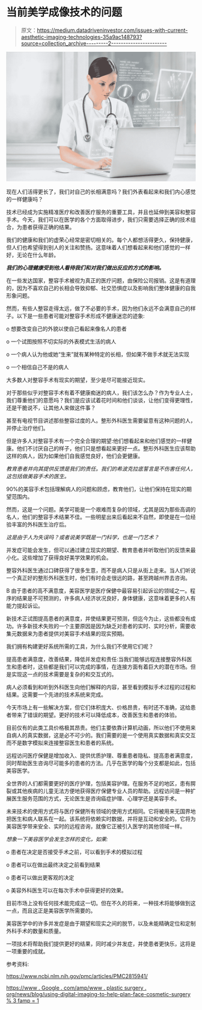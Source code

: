# 当前美学成像技术的问题

> 原文：<https://medium.datadriveninvestor.com/issues-with-current-aesthetic-imaging-technologies-35a9ac148793?source=collection_archive---------2----------------------->

![](img/2441e60a95a91090628bece7a5df583a.png)

现在人们活得更长了，我们对自己的长相满意吗？我们外表看起来和我们内心感觉的一样健康吗？

技术已经成为实施精准医疗和改善医疗服务的重要工具，并且也延伸到美容和整容手术。今天，我们可以在医学的各个方面取得进步，我们只需要选择正确的技术组合，为患者获得正确的结果。

我们的健康和我们的虚荣心经常是密切相关的。每个人都想活得更久，保持健康，但人们也希望得到别人的关注和赞扬。这意味着人们想看起来和他们感觉的一样好，无论在什么年龄。

***我们的心理健康受到他人看待我们和对我们做出反应的方式的影响。***

在一些发达国家，整容手术被视为真正的医疗问题，由保险公司报销。这是有道理的，因为不喜欢自己的长相会导致抑郁、社交恐惧症以及影响我们整体健康的自我形象问题。

然而，有些人整容走得太远，做了不必要的手术，因为他们永远不会满意自己的样子。以下是一些患者可能对整容手术形成不健康迷恋的迹象:

o 想要改变自己的外貌以使自己看起来像名人的患者

o 一个试图按照不切实际的外表模式生活的病人

o 一个病人认为他或她“生来”就有某种特定的长相，但如果不做手术就无法实现

o 一个相信自己不是的病人

大多数人对整容手术有现实的期望，至少是尽可能接近现实。

对于那些似乎对整容手术有着不健康痴迷的病人，我们该怎么办？作为专业人士，我们尊重他们的意愿吗？我们是应该试着花时间和他们谈谈，让他们变得更理性，还是干脆说不，让其他人来做这件事？

甚至有电视节目讲述那些整容过度的人。整形外科医生需要留意有这种问题的人，并停止治疗他们。

但是许多人对整容手术有一个完全合理的期望:他们想看起来和他们感觉的一样健康。他们不讨厌自己的样子，他们只是想看起来更好一点。整形外科医生应该帮助这样的病人，因为如果他们自我感觉良好，他们会更健康。

*教育患者并向其提供反馈是我们的责任。我们的希波克拉底誓言是不伤害任何人，这包括做美容手术的医生。*

90%的美容手术包括理解病人的问题和顾虑，教育他们，让他们保持在现实的期望范围内。

然而，这是一个问题。美学可能是一个艰难而复杂的领域，尤其是因为那些高调的名人，他们的整容手术结果不佳。一些明星出来后看起来不自然，即使是在一位经验丰富的外科医生治疗后。

*这是由于人为失误吗？或者说美学既是一门科学，也是一门艺术？*

并发症可能会发生，但可以通过建立现实的期望、教育患者并听取他们的反馈来最小化。这些增加了获得良好美学效果的机会。

整容外科医生通过口碑获得了很多生意，而不是病人只是从街上走来。当人们听说一个真正好的整形外科医生时，他们有时会走很远的路，甚至跨越州界去咨询。

B 由于患者的高不满意度，美容医学是医疗保健中最容易引起诉讼的领域之一。程序的结果是不可预测的，许多病人经济状况良好，身体健康，这意味着更多的人有能力提起诉讼。

新技术正试图提高患者的满意度，并使结果更可预测，但迄今为止，这些都没有成功。许多新技术失败的一个主要原因是因为缺乏对患者的实时、实时分析，需要收集元数据来为患者提供对美容手术结果的现实预期。

我们拥有构建更好系统所需的工具，为什么我们不使用它们呢？

提高患者满意度，改善结果，降低并发症和责任:当我们能够远程连接整容外科医生和患者时，这些都是我们可以完成的事情，在连接方面有着巨大的潜在市场。但是实现这一点的技术需要是复杂的和交互式的。

病人必须看到和听到外科医生向他们解释的内容，甚至看到模拟手术过程的过程和结果。这需要一个先进的技术系统来完成。

今天市场上有一些解决方案，但它们体积庞大、价格昂贵，有时还不准确，这给患者带来了错误的期望。更好的技术可以降低成本，改善医生和患者的体验。

目前仅有的此类工具价格极其昂贵。他们主要依靠计算机动画，所以他们不使用来自病人的真实数据，这是必不可少的。我们需要的是一个使用真实数据和真实交互而不是数字模拟来连接整容医生和患者的系统。

远程访问医疗保健是增加收入、提供优质护理、尊重患者隐私、提高患者满意度，同时帮助医生咨询尽可能多的患者的方法。几乎在医学的每个分支都是如此，包括美容医学。

全世界的人们都需要更好的医疗护理，包括美容护理。在服务不足的地区，患有腭裂或其他疾病的儿童无法方便地获得医疗保健专业人员的帮助。远程访问是一种扩展医生服务范围的方式，无论医生是咨询癌症护理、心理学还是美容手术。

未来技术的使用方式将与医疗保健所有领域的使用方式相同。它将被用来无国界地把医生和病人联系在一起。该系统将依赖实时数据，并将是互动和安全的。它将为美容医学带来安全、实时的远程咨询，就像它正被引入医学的其他领域一样。

*想象一下美容医学会发生怎样的变化，如果:*

o 患者在决定是否接受手术之前，可以看到手术的模拟过程

o 患者可以在做出最终决定之前看到结果

o 患者可以做出更客观的决定

o 美容外科医生可以在每次手术中获得更好的效果。

目前市场上没有任何技术能完成这一切。但在不久的将来，一种技术将能够做到这一点，而且这正是美容医学所需要的。

美容医学中的许多并发症是由于期望和现实之间的脱节，以及未能精确定位和定制外科手术的数量和质量。

一项技术将帮助我们提供更好的结果，同时减少并发症，并使患者更快乐，这将是一项重要的成就。

参考资料:

https://www.ncbi.nlm.nih.gov/pmc/articles/PMC2815941/

[https://www . Google . com/amp/www . plastic surgery . org/news/blog/using-digital-imaging-to-help-plan-face-cosmetic-surgery % 3 famp = 1](https://www.google.com/amp/www.plasticsurgery.org/news/blog/using-digital-imaging-to-help-plan-facial-cosmetic-surgery%3famp=1)